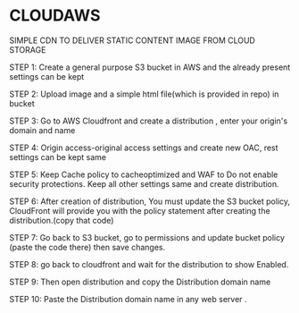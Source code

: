 # CLOUDAWS
SIMPLE CDN TO DELIVER STATIC CONTENT IMAGE FROM CLOUD STORAGE 


STEP 1:
Create a general purpose S3 bucket in AWS and the already present settings can be kept 

STEP 2:
Upload image and a simple html file(which is provided in repo) in bucket

STEP 3:
Go to AWS Cloudfront and create a distribution , 
enter your origin's domain and name

STEP 4:
Origin access-original access settings and create new OAC, rest settings can be kept same

STEP 5:
Keep Cache policy to cacheoptimized and WAF to Do not enable security protections.
Keep all other settings same and create distribution.

STEP 6:
After creation of distribution, You must update the S3 bucket policy,
CloudFront will provide you with the policy statement after creating the distribution.(copy that code)

STEP 7:
Go back to S3 bucket, go to permissions and update bucket policy (paste the code there) then save changes.

STEP 8:
go back to cloudfront and wait for the distribution to show Enabled.

STEP 9:
 Then open distribution and copy the Distribution domain name

STEP 10:
Paste the Distribution domain name in any web server .
